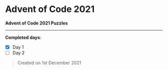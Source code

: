 # Advent of Code 2021

**Advent of Code 2021 Puzzles**

***
**Completed days**:
- [x] Day 1
- [ ] Day 2

> Created on 1st December 2021